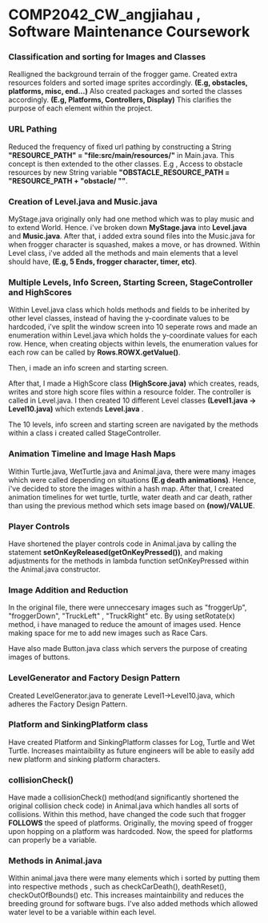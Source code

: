 # COMP2042_CW_angjiahau , Software Maintenance Coursework

### Classification and sorting for Images and Classes
Realligned the background terrain of the frogger game. Created extra resources folders and sorted image sprites accordingly.
**(E.g, obstacles, platforms, misc, end...)** Also created packages and sorted the classes accordingly.
**(E.g, Platforms, Controllers, Display)**  This clarifies the purpose of each element within the project.

### URL Pathing
Reduced the frequency of fixed url pathing by constructing a String **"RESOURCE_PATH" = "file:src/main/resources/"** in Main.java. This concept is then extended to the other classes. E.g , Access to obstacle resources by new String variable **"OBSTACLE_RESOURCE_PATH = "RESOURCE_PATH + "obstacle/ ""**.

### Creation of Level.java and Music.java 
MyStage.java originally only had one method which was to play music and to extend World.
Hence. i've broken down **MyStage.java** into **Level.java** and **Music.java**. After that, i added extra sound files into the Music.java for when frogger character
is squashed, makes a move, or has drowned.
Within Level class, i've added all the methods and main elements that a level should have, **(E.g, 5 Ends, frogger character, timer, etc)**. 

### Multiple Levels, Info Screen, Starting Screen, StageController and HighScores
Within Level.java class which holds methods and fields to be inherited by other level classes, instead of having the y-coordinate values to be hardcoded,
i've split the window screen into 10 seperate rows and made an enumeration within Level.java which holds the y-coordinate values for each row.
Hence, when creating objects within levels, the enumeration values for each row can be called by **Rows.ROWX.getValue()**. 

Then, i made an info screen and starting screen.

After that, I made a HighScore class **(HighScore.java)** which creates, reads, writes and store high score files within a resource folder. The controller is called in Level.java. 
I then created 10 different Level classes **(Level1.java -> Level10.java)** which extends **Level.java** . 

The 10 levels, info screen and starting screen are navigated by the methods within a class i created called StageController.

### Animation Timeline and Image Hash Maps
Within Turtle.java, WetTurtle.java and Animal.java, there were many images which were called depending on situations **(E.g death animations)**. Hence, i've decided to store the
images within a hash map.
After that, I created animation timelines for wet turtle, turtle, water death and car death, rather than using the previous method which sets image based on **(now)/VALUE**. 

### Player Controls
Have shortened the player controls code in Animal.java by calling the statement **setOnKeyReleased(getOnKeyPressed())**, and making adjustments for
the methods in lambda function setOnKeyPressed within the Animal.java constructor.

### Image Addition and Reduction
In the original file, there were unneccesary images such as "froggerUp", "froggerDown", "TruckLeft" , "TruckRight" etc. 
By using setRotate(x) method, i have managed to reduce the amount of images used. Hence making space for me to add new images such as Race Cars.

Have also made Button.java class which servers the purpose of creating images of buttons.

### LevelGenerator and Factory Design Pattern
Created LevelGenerator.java to generate Level1->Level10.java, which adheres the Factory Design Pattern.

### Platform and SinkingPlatform class
Have created Platform and SinkingPlatform classes for Log, Turtle and Wet Turtle. Increases maintaibility as future engineers will be able to easily add 
new platform and sinking platform characters.

### collisionCheck() 
Have made a collisionCheck() method(and significantly shortened the original collision check code) in Animal.java which handles all sorts of collisions. Within this method, have changed the code such that frogger **FOLLOWS** the speed
of platforms. Originally, the moving speed of frogger upon hopping on a platform was hardcoded. Now, the speed for platforms can properly be a variable.

### Methods in Animal.java
Within animal.java there were many elements which i sorted by putting them into respective methods , such as checkCarDeath(), deathReset(), checkOutOfBounds() etc. 
This increases maintainbility and reduces the breeding ground for software bugs.
I've also added methods which allowed water level to be a variable within each level.

